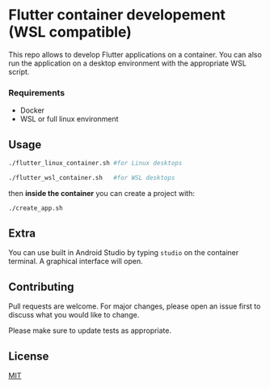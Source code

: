 # Flutter container developement (WSL compatible)

This repo allows to develop Flutter applications on a container.
You can also run the application on a desktop environment with the appropriate WSL script.

### Requirements
- Docker
- WSL or full linux environment

## Usage

```bash
./flutter_linux_container.sh #for Linux desktops

./flutter_wsl_container.sh   #for WSL desktops
```
then **inside the container** you can create a project with:

```bash
./create_app.sh
```

## Extra

You can use built in Android Studio by typing `studio` on the container terminal.
A graphical interface will open.

## Contributing
Pull requests are welcome. For major changes, please open an issue first to discuss what you would like to change.

Please make sure to update tests as appropriate.

## License
[MIT](https://choosealicense.com/licenses/mit/)
